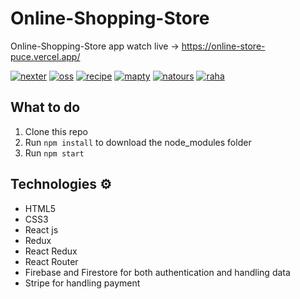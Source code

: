 # Online-Shopping-Store

Online-Shopping-Store app watch live -> https://online-store-puce.vercel.app/

<a href="https://ibb.co/n6BRjGb"><img src="https://i.ibb.co/KbDmWPX/nexter.jpg" alt="nexter" border="0"></a>
<a href="https://ibb.co/FYdYjMd"><img src="https://i.ibb.co/4S0S5G0/oss.jpg" alt="oss" border="0"></a>
<a href="https://ibb.co/PW3qp4Z"><img src="https://i.ibb.co/qgXTG9M/recipe.jpg" alt="recipe" border="0"></a>
<a href="https://ibb.co/jDptStG"><img src="https://i.ibb.co/dDhZRZ6/mapty.jpg" alt="mapty" border="0"></a>
<a href="https://ibb.co/Q9m02MG"><img src="https://i.ibb.co/2qKJDdB/natours.jpg" alt="natours" border="0"></a>
<a href="https://ibb.co/WH0JSFY"><img src="https://i.ibb.co/2FS4XPf/raha.jpg" alt="raha" border="0"></a>



## What to do  
1. Clone this repo     
2. Run `npm install` to download the node_modules folder   
3. Run `npm start`
   
## Technologies ⚙️   
 
* HTML5   
* CSS3 
* React js
* Redux
* React Redux
* React Router
* Firebase and Firestore for both authentication and handling data
* Stripe for handling payment 
